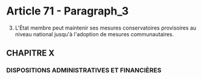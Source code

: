 # Article 71 - Paragraph_3

3. L'État membre peut maintenir ses mesures conservatoires provisoires au niveau national jusqu'à l'adoption de mesures communautaires.

## CHAPITRE X
### DISPOSITIONS ADMINISTRATIVES ET FINANCIÈRES
